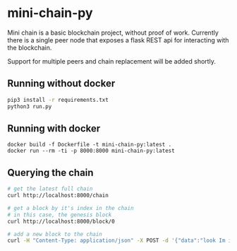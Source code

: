 # mini-chain-py
Mini chain is a basic blockchain project, without proof of work.
Currently there is a single peer node that exposes a flask REST api
for interacting with the blockchain.

Support for multiple peers and chain replacement will be added shortly.

## Running without docker
```Bash
pip3 install -r requirements.txt
python3 run.py
```

## Running with docker
```Docker
docker build -f Dockerfile -t mini-chain-py:latest .
docker run --rm -ti -p 8000:8000 mini-chain-py:latest
```

## Querying the chain
```Bash
# get the latest full chain
curl http://localhost:8000/chain

# get a block by it's index in the chain
# in this case, the genesis block
curl http://localhost:8000/block/0

# add a new block to the chain
curl -H "Content-Type: application/json" -X POST -d '{"data":"look Im in the chain"}' http://localhost:8000/chain/add
```